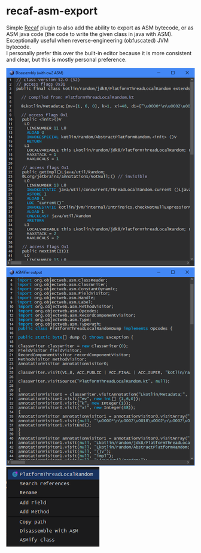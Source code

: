 # recaf-asm-export
Simple [Recaf](https://github.com/Col-E/Recaf) plugin to also add the ability to export as ASM bytecode, or as ASM java code (the code to write the given class in java with ASM).
Exceptionally useful when reverse-engineering (obfuscated) JVM bytecode.  
I personally prefer this over the built-in editor because it is more consistent and clear, but this is mostly personal preference.

![Example 1](screenshots/1.png)
![Example 2](screenshots/2.png)
![Example 3](screenshots/3.png)